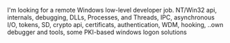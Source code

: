 I'm looking for a remote Windows low-level developer job. NT/Win32 api, internals, debugging, DLLs, Processes, and Threads, IPC, asynchronous I/O,  tokens, SD, crypto api, certificats, authentication, WDM, hooking, ..own debugger and tools, some PKI-based windows logon solutions

